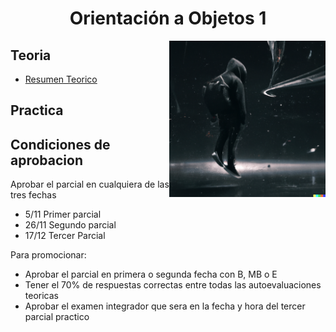 <h1 align="center">  Orientación a Objetos 1</h1>

<p><img width="250" align='right' src="img/3.png"></p>

##  Teoria

- [Resumen Teorico](/Documentos/Teoria.md)


##  Practica 




## Condiciones de aprobacion

Aprobar el parcial en cualquiera de las tres fechas

- 5/11 Primer parcial
- 26/11 Segundo parcial
- 17/12 Tercer Parcial

Para promocionar: 
- Aprobar el parcial en primera o segunda fecha con B, MB o E
- Tener el 70% de respuestas correctas entre todas las autoevaluaciones teoricas 
- Aprobar el examen integrador que sera en la fecha y hora del tercer parcial practico